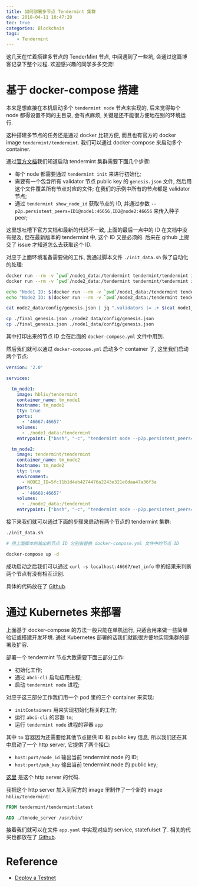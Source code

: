 ```yaml
---
title: 如何部署多节点 Tendermint 集群
date: 2018-04-11 10:47:28
toc: true
categories: Blockchain
tags:
    - Tendermint
---
```


这几天在忙着搭建多节点的 TenderMint 节点, 中间遇到了一些坑, 会通过这篇博客记录下整个过程.
欢迎感兴趣的同学多多交流!

<!--more-->

# 基于 docker-compose 搭建

本来是想直接在本机启动多个 `tendermint node` 节点来实现的,
后来觉得每个 node 都得设置不同的主目录, 会有点麻烦, 关键是还不能很方便地在别的环境运行.

这种搭建多节点的任务还是通过 docker 比较方便, 而且也有官方的 docker image `tendermint/tendermint`.
我们可以通过 docker-compose 来启动多个 container.

通过[官方文档](http://tendermint.readthedocs.io/en/master/deploy-testnets.html)我们知道启动 tendermint 集群需要下面几个步骤:

* 每个 node 都需要通过 `tendermint init` 来进行初始化;
* 需要有一个包含所有 validator 节点 public key 的 `genesis.json` 文件, 然后用这个文件覆盖所有节点对应的文件; 在我们的示例中所有的节点都是 validator 节点;
* 通过 `tendermint show_node_id` 获取节点的 ID, 并通过参数 `--p2p.persistent_peers=ID1@node1:46656,ID2@node2:46656` 来传入种子 peer;

这里想吐槽下官方文档和最新的代码不一致, 上面的最后一点中的 ID 在文档中没有提及,
但在最新版本的 tendermint 中, 这个 ID 又是必须的. 后来在 github 上提交了 issue 才知道怎么去获取这个 ID.

对应于上面环境准备需要做的工作, 我通过脚本文件 `./init_data.sh` 做了自动化的处理:

```sh
docker run --rm -v `pwd`/node1_data:/tendermint tendermint/tendermint init
docker run --rm -v `pwd`/node2_data:/tendermint tendermint/tendermint init

echo "Node1 ID: $(docker run --rm -v `pwd`/node1_data:/tendermint tendermint/tendermint show_node_id)"
echo "Node2 ID: $(docker run --rm -v `pwd`/node2_data:/tendermint tendermint/tendermint show_node_id)"

cat node2_data/config/genesis.json | jq ".validators |= .+ $(cat node1_data/config/genesis.json | jq '.validators')" > final_genesis.json

cp ./final_genesis.json ./node2_data/config/genesis.json
cp ./final_genesis.json ./node1_data/config/genesis.json
```

其中打印出来的节点 ID 会在后面的 `docker-compose.yml` 文件中用到.

然后我们就可以通过 `docker-compose.yml` 启动多个 container 了, 这里我们启动两个节点:

```yaml
version: '2.0'

services:

  tm_node1:
    image: hbliu/tendermint
    container_name: tm_node1
    hostname: tm_node1
    tty: true
    ports:
      - '46667:46657'
    volumes:
      - ./node1_data:/tendermint
    entrypoint: ["bash", "-c", "tendermint node --p2p.persistent_peers=d902b83f46131a80a82df2198a704889c5833284@tm_node2:46656 --moniker=`hostname` --proxy_app=kvstore --consensus.create_empty_blocks=false"]

  tm_node2:
    image: tendermint/tendermint
    container_name: tm_node2
    hostname: tm_node2
    tty: true
    environment:
      - NODE2_ID=5fc11b1d4ab4274476a2243e321e0daa47a36f3a
    ports:
      - '46668:46657'
    volumes:
      - ./node2_data:/tendermint
    entrypoint: ["bash", "-c", "tendermint node --p2p.persistent_peers=59ef92d5c6a408a59e4a1d599a8aff0d4ef37785@tm_node1:46656 --moniker=`hostname` --proxy_app=kvstore --consensus.create_empty_blocks=false"]
```

接下来我们就可以通过下面的步骤来启动有两个节点的 tendermint 集群:

```sh
./init_data.sh

# 用上面脚本的输出的节点 ID 分别去替换 docker-compose.yml 文件中的节点 ID

docker-compose up -d
```

成功启动之后我们可以通过 `curl -s localhost:46667/net_info` 中的结果来判断两个节点有没有相互识别.

具体的代码放在了 [Github](https://github.com/hiberabyss/tendermint-deploy/tree/master/docker-compose-local).

# 通过 Kubernetes 来部署

上面基于 docker-compose 的方法一般只能在单机运行, 只适合用来做一些简单验证或搭建开发环境.
通过 Kubernetes 部署的话我们就能很方便地实现集群的部署及扩容.

部署一个 tendermint 节点大致需要下面三部分工作:

* 初始化工作;
* 通过 `abci-cli` 启动应用进程;
* 启动 `tendermint node` 进程;

对应于这三部分工作我们用一个 pod 里的三个 container 来实现:

* `initContainers` 用来实现初始化相关的工作;
* 运行 `abci-cli` 的容器 `tm`;
* 运行 `tendermint node` 进程的容器 `app`

其中 `tm` 容器因为还需要给其他节点提供 ID 和 public key 信息, 所以我们还在其中启动了一个 http server,
它提供了两个接口:

* `host:port/node_id` 输出当前 tendermint node 的 ID;
* `host:port/pub_key` 输出当前 tendermint node 的 public key;

[这里](https://github.com/hiberabyss/tendermint-deploy/blob/master/docker/tmnode_server.go)
是这个 http server 的代码.

我把这个 http server 加入到官方的 image 里制作了一个新的 image `hbliu/tendermint`:

```dockerfile
FROM tendermint/tendermint:latest

ADD ./tmnode_server /usr/bin/
```

接着我们就可以在文件 `app.yaml` 中实现对应的 service, statefulset 了.
相关的代买也都放在了 [Github](https://github.com/hiberabyss/tendermint-deploy/tree/master/k8s).

# Reference

* [Deploy a Testnet](http://tendermint.readthedocs.io/en/master/deploy-testnets.html)
